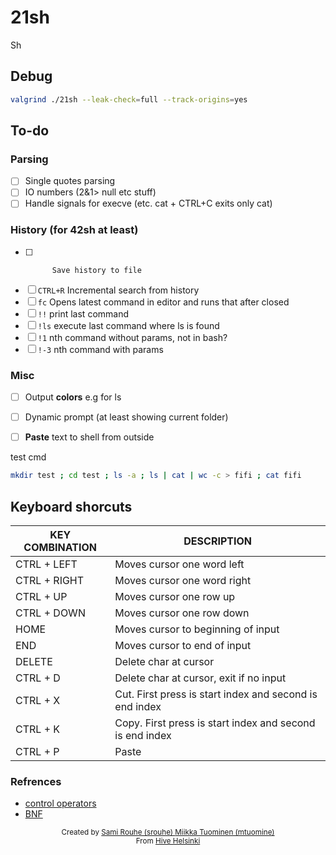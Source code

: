 # 21sh

Sh

## Debug
```sh
valgrind ./21sh --leak-check=full --track-origins=yes
```

## To-do

### Parsing
- [ ] Single quotes parsing
- [ ] IO numbers (2&1> null etc stuff)
- [ ] Handle signals for execve (etc. cat + CTRL+C exits only cat)

### History (for 42sh at least)
- [ ]			Save history to file
- [ ] `CTRL+R`	Incremental search from history
- [ ] `fc`		Opens latest command in editor and runs that after closed
- [ ] `!!`		print last command
- [ ] `!ls`		execute last command where ls is found
- [ ] `!1`		nth command without params, not in bash?
- [ ] `!-3`		nth command with params

### Misc
- [ ] Output **colors** e.g for ls
- [ ] Dynamic prompt (at least showing current folder)
- [ ] **Paste** text to shell from outside


test cmd
```sh
mkdir test ; cd test ; ls -a ; ls | cat | wc -c > fifi ; cat fifi
```

## Keyboard shorcuts
| KEY COMBINATION | DESCRIPTION |
|---------|---------|
| CTRL + LEFT | Moves cursor one word left |
| CTRL + RIGHT | Moves cursor one word right |
| CTRL + UP | Moves cursor one row up |
| CTRL + DOWN | Moves cursor one row down |
| HOME | Moves cursor to beginning of input |
| END | Moves cursor to end of input |
| DELETE | Delete char at cursor |
| CTRL + D | Delete char at cursor, exit if no input |
| CTRL + X | Cut. First press is start index and second is end index |
| CTRL + K | Copy. First press is start index and second is end index |
| CTRL + P | Paste |

### Refrences
- [control operators](https://unix.stackexchange.com/questions/159513/what-are-the-shells-control-and-redirection-operators)
- [BNF](https://en.wikipedia.org/wiki/Backus%E2%80%93Naur_form)

<div align='center'>
    <sub>Created by <a href='https://github.com/rouhija'>Sami Rouhe (srouhe) <a href='https://github.com/tuommii'>Miikka Tuominen (mtuomine)</a></sub>
</div>
<div align='center'>
    <sub>From <a href='https://www.hive.fi/en/'>Hive Helsinki</a></sub>
</div>
